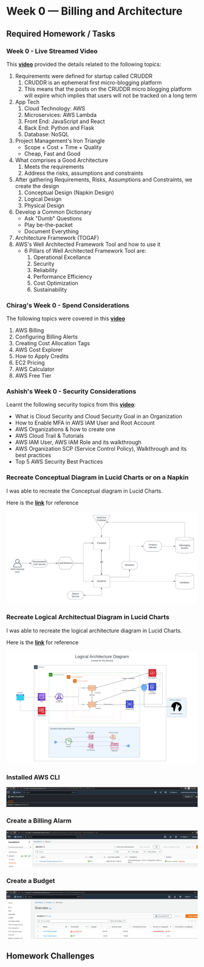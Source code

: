 # Week 0 — Billing and Architecture

## Required Homework / Tasks

### Week 0 - Live Streamed Video

This **[video](https://www.youtube.com/watch?v=SG8blanhAOg&list=PLBfufR7vyJJ7k25byhRXJldB5AiwgNnWv&index=12)** provided the details related to the following topics:

1. Requirements were defined for startup called CRUDDR
    1. CRUDDR is an ephemeral first micro-blogging platform
    2. This means that the posts on the CRUDDR micro blogging platform will expire which implies that users will not be tracked on a long term
2. App Tech
     1. Cloud Technology: AWS
     2. Microservices: AWS Lambda
     3. Front End: JavaScript and React
     4. Back End: Python and Flask
     5. Database: NoSQL
3. Project Management's Iron Triangle
      - Scope + Cost + Time + Quality
      - Cheap, Fast and Good
4. What comprises a Good Architecture
      1. Meets the requirements
      2. Address the risks, assumptions and constraints
5. After gathering Requirements, Risks, Assumptions and Constraints, we create the design
      1. Conceptual Design (Napkin Design)
      2. Logical Design 
      3. Physical Design
6. Develop a Common Dictionary
      - Ask "Dumb" Questions
      - Play be-the-packet
      - Document Everything
7. Architecture Framework (TOGAF)
8. AWS's Well Architected Framework Tool and how to use it
      - 6 Pillars of Well Architected Framework Tool are:
          1. Operational Excellance
          2. Security
          3. Reliability
          4. Performance Efficiency
          5. Cost Optimization
          6. Sustainability     

### Chirag's Week 0 - Spend Considerations

The following topics were covered in this **[video](https://www.youtube.com/watch?v=OVw3RrlP-sI&list=PLBfufR7vyJJ7k25byhRXJldB5AiwgNnWv&index=13)**

1. AWS Billing
2. Configuring Billing Alerts
3. Creating Cost Allocation Tags
4. AWS Cost Explorer
5. How to Apply Credits
6. EC2 Pricing
7. AWS Calculator
8. AWS Free Tier

### Ashish's Week 0 - Security Considerations

Learnt the following security topics from this **[video](https://www.youtube.com/watch?v=4EMWBYVggQI&list=PLBfufR7vyJJ7k25byhRXJldB5AiwgNnWv&index=15)**:

- What is Cloud Security and Cloud Security Goal in an Organization
- How to Enable MFA in AWS IAM User and Root Account
- AWS Organizations & how to create one
- AWS Cloud Trail & Tutorials
- AWS IAM User, AWS IAM Role and its walkthrough
- AWS Organization SCP (Service Control Policy), Walkthrough and its best practices
- Top 5 AWS Security Best Practices

### Recreate Conceptual Diagram in Lucid Charts or on a Napkin

I was able to recreate the Conceptual diagram in Lucid Charts.

Here is the **[link](https://lucid.app/lucidchart/b9114b8d-722f-46d8-95a8-bab65283e72e/edit?viewport_loc=-497%2C-1089%2C2219%2C1097%2C0_0&invitationId=inv_31a98571-6837-4f21-9a8f-7877fa2b440c)** for reference

![Here is a screenshot of the Conceptual Diagram](assets/Week0-Cruddur-Conceptual_Diagram.png)

### Recreate Logical Architectual Diagram in Lucid Charts

I was able to recreate the logical architecture diagram in Lucid Charts.

Here is the **[link](https://lucid.app/lucidchart/b9114b8d-722f-46d8-95a8-bab65283e72e/edit?viewport_loc=-366%2C-136%2C3328%2C1646%2CfHEx2YcneaGm&invitationId=inv_31a98571-6837-4f21-9a8f-7877fa2b440c)** for reference

![Here is a screenshot of the Logical Architecture Diagram](assets/Week%200%20-%20Cruddur%20Logical%20Architecture%20Diagram.png)

### Installed AWS CLI

![Screenshot of the AWS CLI](assets/Week0-AWS_CLI.png)

### Create a Billing Alarm

![Screenshot of the created Billing Alarm](assets/Week0-AWS%20Billing%20Alarm.png)

### Create a Budget

![Screenshot of the created AWS Budget](assets/Week0-AWS%20Budget.png)

## Homework Challenges
